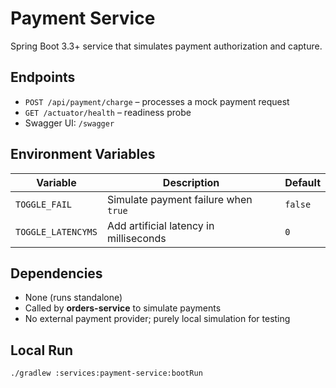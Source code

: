 # Payment Service
Spring Boot 3.3+ service that simulates payment authorization and capture.

## Endpoints
- `POST /api/payment/charge` – processes a mock payment request
- `GET /actuator/health` – readiness probe
- Swagger UI: `/swagger`

## Environment Variables
| Variable | Description | Default |
|-----------|-------------|----------|
| `TOGGLE_FAIL` | Simulate payment failure when `true` | `false` |
| `TOGGLE_LATENCYMS` | Add artificial latency in milliseconds | `0` |

## Dependencies
- None (runs standalone)
- Called by **orders-service** to simulate payments
- No external payment provider; purely local simulation for testing

## Local Run
```bash
./gradlew :services:payment-service:bootRun
```